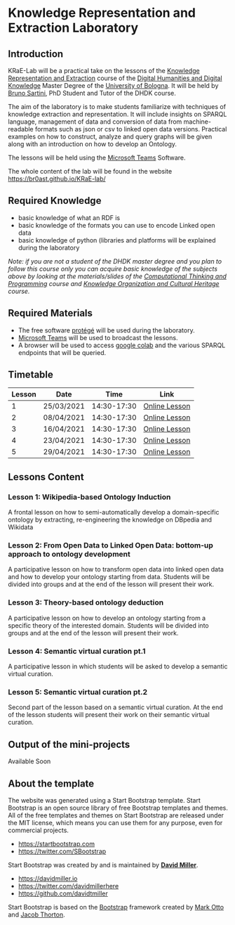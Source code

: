 # Knowledge Representation and Extraction Laboratory

## Introduction

KRaE-Lab will be a practical take on the lessons of the [Knowledge Representation and Extraction](https://www.unibo.it/en/teaching/course-unit-catalogue/course-unit/2020/454463) course of the [Digital Humanities and Digital Knowledge](https://corsi.unibo.it/2cycle/DigitalHumanitiesKnowledge) Master Degree of the [University of Bologna](https://www.unibo.it/it). It will be held by [Bruno Sartini](https://www.unibo.it/sitoweb/bruno.sartini3/), PhD Student and Tutor of the DHDK course.

The aim of the laboratory is to make students familiarize with techniques of knowledge extraction and representation. It will include insights on SPARQL language, management of data and conversion of data from machine-readable formats such as json or csv to linked open data versions. Practical examples on how to construct, analyze and query graphs will be given along with an introduction on how to develop an Ontology.

The lessons will be held using the [Microsoft Teams](https://www.microsoft.com/it-it/microsoft-teams/log-in) Software.

The whole content of the lab will be found in the website https://br0ast.github.io/KRaE-lab/

## Required Knowledge

* basic knowledge of what an RDF is
* basic knowledge of the formats you can use to encode Linked open data
* basic knowledge of python (libraries and platforms will be explained during the laboratory

*Note: if you are not a student of the DHDK master degree and you plan to follow this course only*
*you can acquire basic knowledge of the subjects above by looking at the materials/slides of the [Computational Thinking and Programming](https://www.unibo.it/en/teaching/course-unit-catalogue/course-unit/2020/424624) course and [Knowledge Organization and Cultural Heritage](https://www.unibo.it/en/teaching/course-unit-catalogue/course-unit/2020/454462) course.*

## Required Materials

* The free software [protégé](https://protege.stanford.edu/) will be used during the laboratory.
* [Microsoft Teams](https://www.microsoft.com/it-it/microsoft-teams/log-in) will be used to broadcast the lessons.
* A browser will be used to access [google colab](https://colab.research.google.com/) and the various SPARQL endpoints that will be queried.

## Timetable

| Lesson | Date       | Time        | Link          |
|--------|------------|-------------|---------------|
| 1      | 25/03/2021 | 14:30-17:30 | [Online Lesson](https://teams.microsoft.com/l/meetup-join/19%3ameeting_OGY2NmU5YjctYWRkZC00YTcwLWFiMmEtMTk4NDc3NWRlYmQx%40thread.v2/0?context=%7b%22Tid%22%3a%22e99647dc-1b08-454a-bf8c-699181b389ab%22%2c%22Oid%22%3a%2275ec71fb-141d-4930-a9df-7be4a17731a0%22%7d) |
| 2      | 08/04/2021 | 14:30-17:30 | [Online Lesson](https://teams.microsoft.com/l/meetup-join/19%3ameeting_OGY2NmU5YjctYWRkZC00YTcwLWFiMmEtMTk4NDc3NWRlYmQx%40thread.v2/0?context=%7b%22Tid%22%3a%22e99647dc-1b08-454a-bf8c-699181b389ab%22%2c%22Oid%22%3a%2275ec71fb-141d-4930-a9df-7be4a17731a0%22%7d) |
| 3      | 16/04/2021 | 14:30-17:30 | [Online Lesson](https://teams.microsoft.com/l/meetup-join/19%3ameeting_OGY2NmU5YjctYWRkZC00YTcwLWFiMmEtMTk4NDc3NWRlYmQx%40thread.v2/0?context=%7b%22Tid%22%3a%22e99647dc-1b08-454a-bf8c-699181b389ab%22%2c%22Oid%22%3a%2275ec71fb-141d-4930-a9df-7be4a17731a0%22%7d) |
| 4      | 23/04/2021 | 14:30-17:30 | [Online Lesson](https://teams.microsoft.com/l/meetup-join/19%3ameeting_OGY2NmU5YjctYWRkZC00YTcwLWFiMmEtMTk4NDc3NWRlYmQx%40thread.v2/0?context=%7b%22Tid%22%3a%22e99647dc-1b08-454a-bf8c-699181b389ab%22%2c%22Oid%22%3a%2275ec71fb-141d-4930-a9df-7be4a17731a0%22%7d) |
| 5      | 29/04/2021 | 14:30-17:30 | [Online Lesson](https://teams.microsoft.com/l/meetup-join/19%3ameeting_OGY2NmU5YjctYWRkZC00YTcwLWFiMmEtMTk4NDc3NWRlYmQx%40thread.v2/0?context=%7b%22Tid%22%3a%22e99647dc-1b08-454a-bf8c-699181b389ab%22%2c%22Oid%22%3a%2275ec71fb-141d-4930-a9df-7be4a17731a0%22%7d) |

## Lessons Content

### Lesson 1: Wikipedia-based Ontology Induction

A frontal lesson on how to semi-automatically develop a domain-specific ontology by extracting, re-engineering the knowledge on DBpedia and Wikidata

### Lesson 2: From Open Data to Linked Open Data: bottom-up approach to ontology development

A participative lesson on how to transform open data into linked open data and how to develop your ontology starting from data. Students will be divided into groups and at the end of the lesson will present their work.

### Lesson 3: Theory-based ontology deduction

A participative lesson on how to develop an ontology starting from a specific theory of the interested domain. Students will be divided into groups and at the end of the lesson will present their work.

### Lesson 4: Semantic virtual curation pt.1

A participative lesson in which students will be asked to develop a semantic virtual curation.

### Lesson 5: Semantic virtual curation pt.2

Second part of the lesson based on a semantic virtual curation. At the end of the lesson students will present their work on their semantic virtual curation.

## Output of the mini-projects

Available Soon


## About the template

The website was generated using a Start Bootstrap template. Start Bootstrap is an open source library of free Bootstrap templates and themes. All of the free templates and themes on Start Bootstrap are released under the MIT license, which means you can use them for any purpose, even for commercial projects.

* <https://startbootstrap.com>
* <https://twitter.com/SBootstrap>

Start Bootstrap was created by and is maintained by **[David Miller](https://davidmiller.io/)**.

* <https://davidmiller.io>
* <https://twitter.com/davidmillerhere>
* <https://github.com/davidtmiller>

Start Bootstrap is based on the [Bootstrap](https://getbootstrap.com/) framework created by [Mark Otto](https://twitter.com/mdo) and [Jacob Thorton](https://twitter.com/fat).
